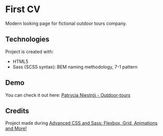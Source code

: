 # First CV
Modern looking page for fictional outdoor tours company. 

## Technologies
Project is created with:
* HTML5
* Sass (SCSS syntax): BEM naming methodology, 7-1 pattern

## Demo
You can check it out here: [Patrycja Niestrój - Outdoor-tours](https://patrycjanie.github.io/Outdoor-tours/)

## Credits
Project made during [Advanced CSS and Sass: Flexbox, Grid, Animations and More!](https://www.udemy.com/advanced-css-and-sass/)
